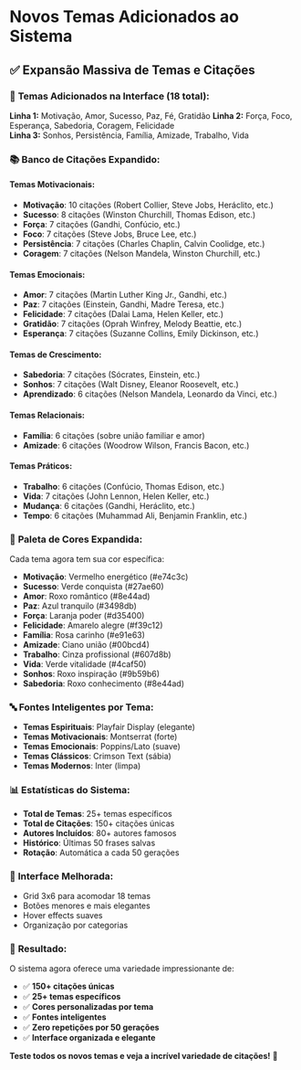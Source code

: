 # Novos Temas Adicionados ao Sistema

## ✅ **Expansão Massiva de Temas e Citações**

### 🎯 **Temas Adicionados na Interface (18 total):**

**Linha 1:** Motivação, Amor, Sucesso, Paz, Fé, Gratidão
**Linha 2:** Força, Foco, Esperança, Sabedoria, Coragem, Felicidade  
**Linha 3:** Sonhos, Persistência, Família, Amizade, Trabalho, Vida

### 📚 **Banco de Citações Expandido:**

#### **Temas Motivacionais:**
- **Motivação**: 10 citações (Robert Collier, Steve Jobs, Heráclito, etc.)
- **Sucesso**: 8 citações (Winston Churchill, Thomas Edison, etc.)
- **Força**: 7 citações (Gandhi, Confúcio, etc.)
- **Foco**: 7 citações (Steve Jobs, Bruce Lee, etc.)
- **Persistência**: 7 citações (Charles Chaplin, Calvin Coolidge, etc.)
- **Coragem**: 7 citações (Nelson Mandela, Winston Churchill, etc.)

#### **Temas Emocionais:**
- **Amor**: 7 citações (Martin Luther King Jr., Gandhi, etc.)
- **Paz**: 7 citações (Einstein, Gandhi, Madre Teresa, etc.)
- **Felicidade**: 7 citações (Dalai Lama, Helen Keller, etc.)
- **Gratidão**: 7 citações (Oprah Winfrey, Melody Beattie, etc.)
- **Esperança**: 7 citações (Suzanne Collins, Emily Dickinson, etc.)

#### **Temas de Crescimento:**
- **Sabedoria**: 7 citações (Sócrates, Einstein, etc.)
- **Sonhos**: 7 citações (Walt Disney, Eleanor Roosevelt, etc.)
- **Aprendizado**: 6 citações (Nelson Mandela, Leonardo da Vinci, etc.)

#### **Temas Relacionais:**
- **Família**: 6 citações (sobre união familiar e amor)
- **Amizade**: 6 citações (Woodrow Wilson, Francis Bacon, etc.)

#### **Temas Práticos:**
- **Trabalho**: 6 citações (Confúcio, Thomas Edison, etc.)
- **Vida**: 7 citações (John Lennon, Helen Keller, etc.)
- **Mudança**: 6 citações (Gandhi, Heráclito, etc.)
- **Tempo**: 6 citações (Muhammad Ali, Benjamin Franklin, etc.)

### 🎨 **Paleta de Cores Expandida:**

Cada tema agora tem sua cor específica:

- **Motivação**: Vermelho energético (#e74c3c)
- **Sucesso**: Verde conquista (#27ae60)
- **Amor**: Roxo romântico (#8e44ad)
- **Paz**: Azul tranquilo (#3498db)
- **Força**: Laranja poder (#d35400)
- **Felicidade**: Amarelo alegre (#f39c12)
- **Família**: Rosa carinho (#e91e63)
- **Amizade**: Ciano união (#00bcd4)
- **Trabalho**: Cinza profissional (#607d8b)
- **Vida**: Verde vitalidade (#4caf50)
- **Sonhos**: Roxo inspiração (#9b59b6)
- **Sabedoria**: Roxo conhecimento (#8e44ad)

### 🔤 **Fontes Inteligentes por Tema:**

- **Temas Espirituais**: Playfair Display (elegante)
- **Temas Motivacionais**: Montserrat (forte)
- **Temas Emocionais**: Poppins/Lato (suave)
- **Temas Clássicos**: Crimson Text (sábia)
- **Temas Modernos**: Inter (limpa)

### 📊 **Estatísticas do Sistema:**

- **Total de Temas**: 25+ temas específicos
- **Total de Citações**: 150+ citações únicas
- **Autores Incluídos**: 80+ autores famosos
- **Histórico**: Últimas 50 frases salvas
- **Rotação**: Automática a cada 50 gerações

### 🎯 **Interface Melhorada:**

- Grid 3x6 para acomodar 18 temas
- Botões menores e mais elegantes
- Hover effects suaves
- Organização por categorias

### 🚀 **Resultado:**

O sistema agora oferece uma variedade impressionante de:
- ✅ **150+ citações únicas**
- ✅ **25+ temas específicos** 
- ✅ **Cores personalizadas por tema**
- ✅ **Fontes inteligentes**
- ✅ **Zero repetições por 50 gerações**
- ✅ **Interface organizada e elegante**

**Teste todos os novos temas e veja a incrível variedade de citações!** 🌟